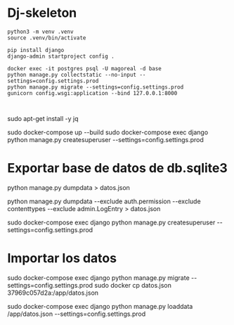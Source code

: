 # Dj-skeleton

```shell
python3 -m venv .venv
source .venv/bin/activate
```

```
pip install django
django-admin startproject config .

```

```
docker exec -it postgres psql -U magoreal -d base
python manage.py collectstatic --no-input --settings=config.settings.prod
python manage.py migrate --settings=config.settings.prod
gunicorn config.wsgi:application --bind 127.0.0.1:8000



```


sudo apt-get install -y jq


sudo docker-compose up --build
sudo docker-compose exec django python manage.py createsuperuser --settings=config.settings.prod


# Exportar base de datos de db.sqlite3
python manage.py dumpdata > datos.json

python manage.py dumpdata --exclude auth.permission --exclude contenttypes --exclude admin.LogEntry > datos.json

sudo docker-compose exec django python manage.py createsuperuser --settings=config.settings.prod

# Importar los datos
sudo docker-compose exec django python manage.py migrate --settings=config.settings.prod
sudo docker cp datos.json 37969c057d2a:/app/datos.json
<!-- sudo docker-compose exec django python manage.py remove_stale_contenttypes --settings=config.settings.prod -->
sudo docker-compose exec django python manage.py loaddata /app/datos.json --settings=config.settings.prod





